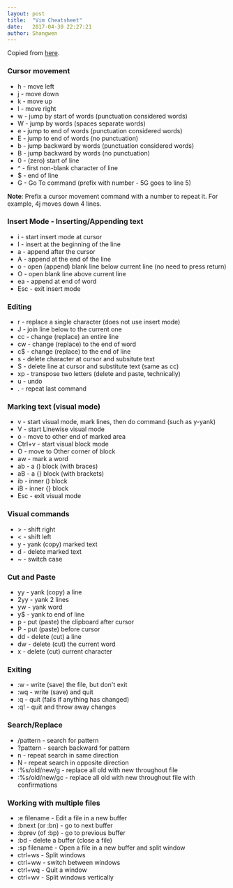 ```yaml
---
layout: post
title:  "Vim Cheatsheet"
date:   2017-04-30 22:27:21
author: Shangwen
---
```


Copied from [here](http://www.worldtimzone.com/res/vi.html).

### Cursor movement
+ h - move left
+ j - move down
+ k - move up
+ l - move right
+ w - jump by start of words (punctuation considered words)
+ W - jump by words (spaces separate words)
+ e - jump to end of words (punctuation considered words)
+ E - jump to end of words (no punctuation)
+ b - jump backward by words (punctuation considered words)
+ B - jump backward by words (no punctuation)
+ 0 - (zero) start of line
+ ^ - first non-blank character of line
+ $ - end of line
+ G - Go To command (prefix with number - 5G goes to line 5)    

**Note**: Prefix a cursor movement command with a number to repeat it. For example, 4j moves down 4 lines.

### Insert Mode - Inserting/Appending text
+ i - start insert mode at cursor
+ I - insert at the beginning of the line
+ a - append after the cursor
+ A - append at the end of the line
+ o - open (append) blank line below current line (no need to press return)
+ O - open blank line above current line
+ ea - append at end of word
+ Esc - exit insert mode  
### Editing
+ r - replace a single character (does not use insert mode)
+ J - join line below to the current one
+ cc - change (replace) an entire line
+ cw - change (replace) to the end of word
+ c$ - change (replace) to the end of line
+ s - delete character at cursor and subsitute text
+ S - delete line at cursor and substitute text (same as cc)
+ xp - transpose two letters (delete and paste, technically)
+ u - undo
+ . - repeat last command   
### Marking text (visual mode)
+ v - start visual mode, mark lines, then do command (such as y-yank)
+ V - start Linewise visual mode
+ o - move to other end of marked area
+ Ctrl+v - start visual block mode
+ O - move to Other corner of block
+ aw - mark a word
+ ab - a () block (with braces)
+ aB - a {} block (with brackets)
+ ib - inner () block
+ iB - inner {} block
+ Esc - exit visual mode
### Visual commands
+ \> - shift right
+ < - shift left
+ y - yank (copy) marked text
+ d - delete marked text
+ ~ - switch case
### Cut and Paste
+ yy - yank (copy) a line
+ 2yy - yank 2 lines
+ yw - yank word
+ y$ - yank to end of line
+ p - put (paste) the clipboard after cursor
+ P - put (paste) before cursor
+ dd - delete (cut) a line
+ dw - delete (cut) the current word
+ x - delete (cut) current character
### Exiting
+ :w - write (save) the file, but don't exit
+ :wq - write (save) and quit
+ :q - quit (fails if anything has changed)
+ :q! - quit and throw away changes
### Search/Replace
+ /pattern - search for pattern
+ ?pattern - search backward for pattern
+ n - repeat search in same direction
+ N - repeat search in opposite direction
+ :%s/old/new/g - replace all old with new throughout file
+ :%s/old/new/gc - replace all old with new throughout file with confirmations
### Working with multiple files
+ :e filename - Edit a file in a new buffer
+ :bnext (or :bn) - go to next buffer
+ :bprev (of :bp) - go to previous buffer
+ :bd - delete a buffer (close a file)
+ :sp filename - Open a file in a new buffer and split window
+ ctrl+ws - Split windows
+ ctrl+ww - switch between windows
+ ctrl+wq - Quit a window
+ ctrl+wv - Split windows vertically

